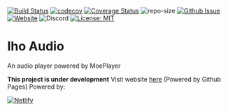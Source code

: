 [![Build Status](https://travis-ci.org/iho4741/iho_audio.svg?branch=master)](https://travis-ci.org/iho4741/iho_audio)
[![codecov](https://codecov.io/gh/iho4741/iho_audio/branch/master/graph/badge.svg)](https://codecov.io/gh/iho4741/iho_audio)
[![Coverage Status](https://coveralls.io/repos/github/iho4741/iho_audio/badge.svg?branch=master)](https://coveralls.io/github/iho4741/iho_audio?branch=master)
![repo-size](https://github-size-badge.herokuapp.com/iho4741/iho_audio.svg)
[![Github Issue](https://img.shields.io/github/issues-raw/iho4741/iho_audio/tracking.svg)](https://github.com/iho4741/iho_audio/issues)
[![Website](https://img.shields.io/website-up-down-green-red/https/ihosomnam.com.svg?label=website-status)](https://ihosomnam.com)
![Discord](https://img.shields.io/discord/362482591535857664.svg)
[![License: MIT](https://img.shields.io/badge/License-MIT-orange.svg)](https://opensource.org/licenses/MIT)


# Iho Audio

An audio player powered by MoePlayer

**This project is under development**
Visit website [here](https://iho4741.github.io/iho_audio/)
 (Powered by Github Pages)
Powered by:

[![Netlify](https://www.netlify.com/img/press/logos/full-logo-light.svg)](https://netlify.com)
